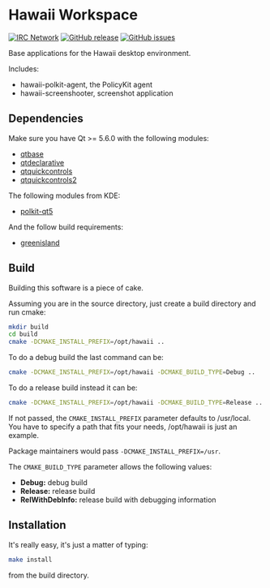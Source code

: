 Hawaii Workspace
================

[![IRC Network](https://img.shields.io/badge/irc-freenode-blue.svg "IRC Freenode")](https://webchat.freenode.net/?channels=hawaii-desktop)
[![GitHub release](https://img.shields.io/github/release/hawaii-desktop/hawaii-baseapps.svg)](https://github.com/hawaii-desktop/hawaii-baseapps)
[![GitHub issues](https://img.shields.io/github/issues/hawaii-desktop/hawaii-baseapps.svg)](https://github.com/hawaii-desktop/hawaii-baseapps/issues)

Base applications for the Hawaii desktop environment.

Includes:

* hawaii-polkit-agent, the PolicyKit agent
* hawaii-screenshooter, screenshot application

## Dependencies

Make sure you have Qt >= 5.6.0 with the following modules:

* [qtbase](http://code.qt.io/cgit/qt/qtbase.git)
* [qtdeclarative](http://code.qt.io/cgit/qt/qtdeclarative.git)
* [qtquickcontrols](http://code.qt.io/cgit/qt/qtquickcontrols.git)
* [qtquickcontrols2](http://code.qt.io/cgit/qt/qtquickcontrols2.git)

The following modules from KDE:

* [polkit-qt5](http://quickgit.kde.org/?p=polkit-qt-1.git)

And the follow build requirements:

* [greenisland](https://github.com/greenisland/greenisland.git)

## Build

Building this software is a piece of cake.

Assuming you are in the source directory, just create a build directory
and run cmake:

```sh
mkdir build
cd build
cmake -DCMAKE_INSTALL_PREFIX=/opt/hawaii ..
```

To do a debug build the last command can be:

```sh
cmake -DCMAKE_INSTALL_PREFIX=/opt/hawaii -DCMAKE_BUILD_TYPE=Debug ..
```

To do a release build instead it can be:

```sh
cmake -DCMAKE_INSTALL_PREFIX=/opt/hawaii -DCMAKE_BUILD_TYPE=Release ..
```

If not passed, the `CMAKE_INSTALL_PREFIX` parameter defaults to /usr/local.
You have to specify a path that fits your needs, /opt/hawaii is just an example.

Package maintainers would pass `-DCMAKE_INSTALL_PREFIX=/usr`.

The `CMAKE_BUILD_TYPE` parameter allows the following values:

* **Debug:** debug build
* **Release:** release build
* **RelWithDebInfo:** release build with debugging information

## Installation

It's really easy, it's just a matter of typing:

```sh
make install
```

from the build directory.
